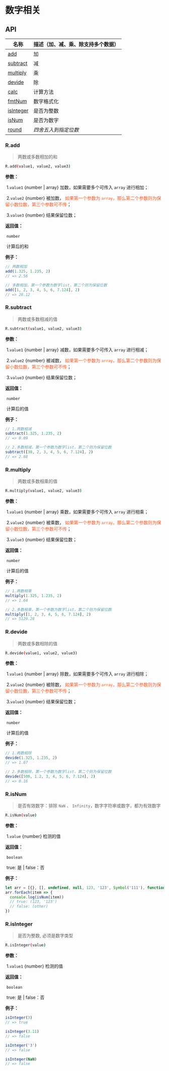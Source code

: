 # 数字相关

## API



| 名称                                 | 描述（加、减、乘、除支持多个数据） |
| ------------------------------------ | :--------------------------------- |
| <a href="#r-add">add</a>             | 加                                 |
| <a href="#r-merge">subtract</a>      | 减                                 |
| <a href="#r-multiply">multiply</a>   | 乘                                 |
| <a href="#r-devide">devide</a>       | 除                                 |
| <a href="#r-calc">calc</a>           | 计算方法                           |
| <a href="#r-fmtNum">fmtNum</a>       | 数字格式化                         |
| <a href="#r-isinteger">isInteger</a> | 是否为整数                         |
| <a href="#r-isnum">isNum</a>         | 是否为数字                         |
| <a href="#r-round">round</a>         | *四舍五入到指定位数*               |

### R.add

> 两数或多数相加的和

```bash
R.add(value1, value2, value3)
```

**参数：**

​	1.`value1` {number | array} 加数，如果需要多个可传入 `array` 进行相加；

​	2.`value2` {number} 被加数， <span style="color: #ff5722;">如果第一个参数为 `array`，那么第二个参数则为保留小数位数，第三个参数可不传</span>；

​	3.`value3` {number} 结果保留位数；

**返回值：**

​	`number`

​	计算后的和

 **例子：**

```javascript
// 两数相加
add(1.325, 1.235, 2)
// => 2.56

// 多数相加，第一个参数为数字list，第二个则为保留位数
add([1, 2, 3, 4, 5, 6, 7.124], 2)
// => 28.12

```



### R.subtract

> 两数或多数相减的值

```bash
R.subtract(value1, value2, value3)
```

**参数：**

​	1.`value1` {number | array} 减数，如果需要多个可传入 `array` 进行相减；

​	2.`value2` {number} 被减数， <span style="color: #ff5722;">如果第一个参数为 `array`，那么第二个参数则为保留小数位数，第三个参数可不传</span>；

​	3.`value3` {number} 结果保留位数；

**返回值：**

​	`number`

​	计算后的值

 **例子：**

```javascript
// 1.两数相减
subtract(1.325, 1.235, 2)
// => 0.09

// 2.多数相减，第一个参数为数字list，第二个则为保留位数
subtract([30, 2, 3, 4, 5, 6, 7.124], 2)
// => 2.88

```





### R.multiply

> 两数或多数相乘的值

```bash
R.multiply(value1, value2, value3)
```

**参数：**

​	1.`value1` {number | array} 乘数，如果需要多个可传入 `array` 进行相乘；

​	2.`value2` {number} 被乘数， <span style="color: #ff5722;">如果第一个参数为 `array`，那么第二个参数则为保留小数位数，第三个参数可不传</span>；

​	3.`value3` {number} 结果保留位数；

**返回值：**

​	`number`

​	计算后的值

 **例子：**

```javascript
// 1.两数相乘
multiply(1.325, 1.235, 2)
// => 1.64

// 2.多数相乘，第一个参数为数字list，第二个则为保留位数
multiply([1, 2, 3, 4, 5, 6, 7.124], 2)
// => 5129.28

```





### R.devide

> 两数或多数相除的值

```bash
R.devide(value1, value2, value3)
```

**参数：**

​	1.`value1` {number | array} 除数，如果需要多个可传入 `array` 进行相除；

​	2.`value2` {number} 被除数， <span style="color: #ff5722;">如果第一个参数为 `array`，那么第二个参数则为保留小数位数，第三个参数可不传</span>；

​	3.`value3` {number} 结果保留位数；

**返回值：**

​	`number`

​	计算后的值

 **例子：**

```javascript
// 1.两数相除
devide(1.325, 1.235, 2)
// => 1.07

// 2.多数相除，第一个参数为数字list，第二个则为保留位数
devide([500, 1.2, 3, 4, 5, 6, 7.124], 2)
// => 0.16

```





### R.isNum

> 是否有效数字：排除 `NaN` 、 `Infinity`，数字字符串或数字，都为有效数字

```bash
R.isNum(value)
```

**参数：**

​	1.`value` {number} 检测的值

**返回值：**

​	`boolean`

​	true: 是  |  false：否

 **例子：**

```javascript
let arr = [{}, [], undefined, null, 123, '123', Symbol('111'), function () {}, new Date(), false, /\d+/gi, NaN,Infinity]
arr.forEach(item => {
  console.log(isNum(item))
  // true: (123, '123')
  // false: (other)
})
```





### R.isInteger

> 是否为整数, 必须是数字类型

```bash
R.isInteger(value)
```

**参数：**

​	1.`value1` {number} 检测的值

**返回值：**

​	`boolean`

​	true: 是  |  false：否

 **例子：**

```javascript
isInteger(3)
// => true

isInteger(3.11)
// => false

isInteger('3')
// => false

isInteger(NaN)
// => false
```

